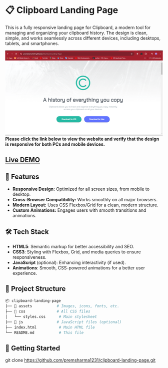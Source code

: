 # 📋 Clipboard Landing Page

This is a fully responsive landing page for Clipboard, a modern tool for managing and organizing your clipboard history. The design is clean, simple, and works seamlessly across different devices, including desktops, tablets, and smartphones.

![PC Interface](https://raw.githubusercontent.com/premsharma1231/Clip-Board-Landing-Page/refs/heads/main/Screenshot%20(141).png) <!-- Replace this with an actual screenshot link if available -->
**Please click the link below to view the website and verify that the design is responsive for both PCs and mobile devices.**


## **[Live DEMO](https://premsharma1231.github.io/Clip-Board-Landing-Page/)**


## 🌟 Features

- **Responsive Design:** Optimized for all screen sizes, from mobile to desktop.
- **Cross-Browser Compatibility:** Works smoothly on all major browsers.
- **Modern Layout:** Uses CSS Flexbox/Grid for a clean, modern structure.
- **Custom Animations:** Engages users with smooth transitions and animations.

## 🛠 Tech Stack

- **HTML5**: Semantic markup for better accessibility and SEO.
- **CSS3**: Styling with Flexbox, Grid, and media queries to ensure responsiveness.
- **JavaScript** (optional): Enhancing interactivity (if used).
- **Animations**: Smooth, CSS-powered animations for a better user experience.

## 📂 Project Structure

```bash
📦 clipboard-landing-page
├── 📁 assets           # Images, icons, fonts, etc.
├── 📁 css              # All CSS files
│   └── styles.css      # Main stylesheet
├── 📁 js               # JavaScript files (optional)
├── index.html          # Main HTML file
└── README.md           # This file
```

## 🚀 Getting Started
git clone https://github.com/premsharma1231/clipboard-landing-page.git
